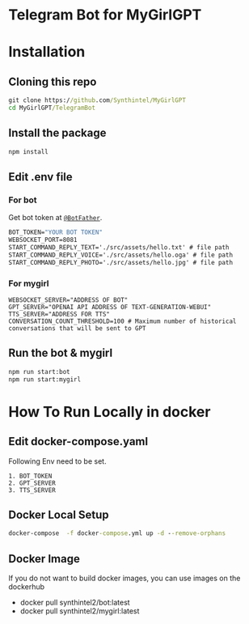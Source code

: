 # Telegram Bot for MyGirlGPT
# Installation

## Cloning this repo
```cmd
git clone https://github.com/Synthintel/MyGirlGPT
cd MyGirlGPT/TelegramBot
```

## Install the package

```cmd
npm install
```
## Edit .env file
### For bot
Get bot token at [`@BotFather`](http://t.me/BotFather).
```cmd
BOT_TOKEN="YOUR BOT TOKEN"
WEBSOCKET_PORT=8081
START_COMMAND_REPLY_TEXT='./src/assets/hello.txt' # file path
START_COMMAND_REPLY_VOICE='./src/assets/hello.oga' # file path
START_COMMAND_REPLY_PHOTO='./src/assets/hello.jpg' # file path
```
### For mygirl
```
WEBSOCKET_SERVER="ADDRESS OF BOT"
GPT_SERVER="OPENAI API ADDRESS OF TEXT-GENERATION-WEBUI"
TTS_SERVER="ADDRESS FOR TTS"
CONVERSATION_COUNT_THRESHOLD=100 # Maximum number of historical conversations that will be sent to GPT
```

## Run the bot & mygirl

```cmd
npm run start:bot
npm run start:mygirl
```
# How To Run Locally in docker
## Edit docker-compose.yaml
Following Env need to be set.
```
1. BOT_TOKEN
2. GPT_SERVER
3. TTS_SERVER
```
## Docker Local Setup
```cmd
docker-compose  -f docker-compose.yml up -d --remove-orphans
```

## Docker Image
If you do not want to build docker images, you can use images on the dockerhub
- docker pull synthintel2/bot:latest
- docker pull synthintel2/mygirl:latest
